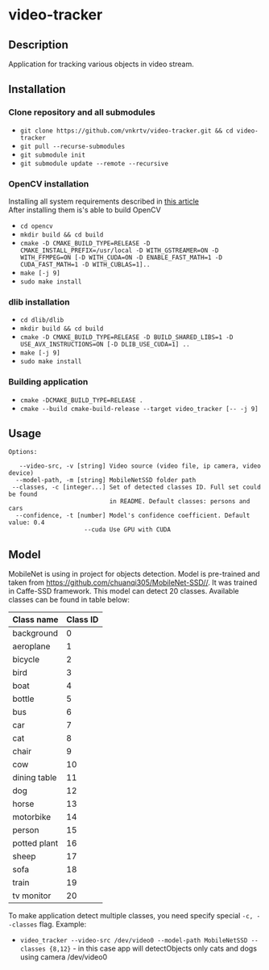 # video-tracker

## Description

Application for tracking various objects in video stream. 

## Installation

### Clone repository and all submodules
- ```git clone https://github.com/vnkrtv/video-tracker.git && cd video-tracker```
- ```git pull --recurse-submodules```
- ```git submodule init```
- ```git submodule update --remote --recursive```

### OpenCV installation

Installing all system requirements described in [this article](https://funvision.blogspot.com/2019/12/opencv-web-camera-and-video-streams-in.html)  
After installing them is's able to build OpenCV

- ```cd opencv```
- ```mkdir build && cd build```
- ```cmake -D CMAKE_BUILD_TYPE=RELEASE -D CMAKE_INSTALL_PREFIX=/usr/local -D WITH_GSTREAMER=ON -D WITH_FFMPEG=ON [-D WITH_CUDA=ON -D ENABLE_FAST_MATH=1 -D CUDA_FAST_MATH=1 -D WITH_CUBLAS=1]..```
- ```make [-j 9]```
- ```sudo make install```

### dlib installation
- ```cd dlib/dlib```
- ```mkdir build && cd build```
- ```cmake -D CMAKE_BUILD_TYPE=RELEASE -D BUILD_SHARED_LIBS=1 -D USE_AVX_INSTRUCTIONS=ON [-D DLIB_USE_CUDA=1] ..```
- ```make [-j 9]```
- ```sudo make install```

### Building application

- ```cmake -DCMAKE_BUILD_TYPE=RELEASE .```
- ```cmake --build cmake-build-release --target video_tracker [-- -j 9]```

## Usage
```
Options: 

   --video-src, -v [string] Video source (video file, ip camera, video device)  
  --model-path, -m [string] MobileNetSSD folder path  
 --classes, -c [integer...] Set of detected classes ID. Full set could be found 
                            in README. Default classes: persons and cars  
  --confidence, -t [number] Model's confidence coefficient. Default value: 0.4  
                     --cuda Use GPU with CUDA  
```
## Model

MobileNet is using in project for objects detection. Model is pre-trained and taken from https://github.com/chuanqi305/MobileNet-SSD//. It was trained in Caffe-SSD framework. This model can detect 20 classes.
Available classes can be found in table below: 

| Class name   | Class ID  |
|--------------|----|
| background   | 0  |
| aeroplane    | 1  |
| bicycle      | 2  |
| bird         | 3  |
| boat         | 4  |
| bottle       | 5  |
| bus          | 6  |
| car          | 7  |
| cat          | 8  |
| chair        | 9  |
| cow          | 10 |
| dining table | 11 |
| dog          | 12 |
| horse        | 13 |
| motorbike    | 14 |
| person       | 15 |
| potted plant | 16 |
| sheep        | 17 |
| sofa         | 18 |
| train        | 19 |
| tv monitor   | 20 |

To make application detect multiple classes, you need specify special ```-c, --classes``` flag. Example:
- ```video_tracker --video-src /dev/video0 --model-path MobileNetSSD --classes {8,12}``` - in this case app will detectObjects only cats and dogs using camera /dev/video0
